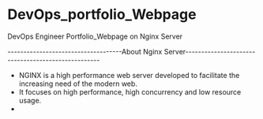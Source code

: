 # DevOps_portfolio_Webpage

DevOps Engineer Portfolio_Webpage on Nginx Server

  ------------------------------------About Nginx Server---------------------------------------------------

-  NGINX is a high performance web server developed to facilitate the increasing need of the modern web.
-  It focuses on high performance, high concurrency and low resource usage.
-  
